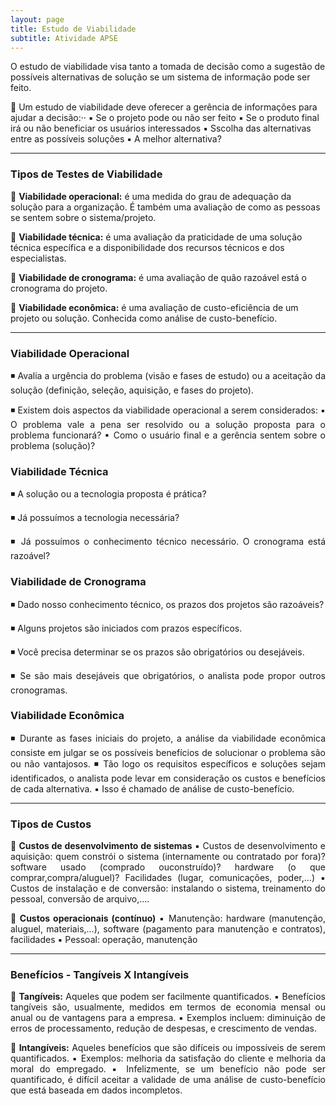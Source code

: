 ```yaml
---
layout: page
title: Estudo de Viabilidade
subtitle: Atividade APSE
---
```


  
O estudo de viabilidade visa tanto a tomada de decisão como a sugestão de possíveis alternativas de solução se um sistema de informação pode ser feito.

 Um estudo de viabilidade deve oferecer a gerência de informações para ajudar a decisão:··
 ▪ Se o projeto pode ou não ser feito
 ▪ Se o produto final irá ou não beneficiar os usuários interessados
 ▪ Sscolha das alternativas entre as possíveis soluções
 ▪ A melhor alternativa?
 

 
 ---

### Tipos de Testes de Viabilidade



 **Viabilidade operacional:** é uma medida do grau de adequação da solução para a organização. É também uma avaliação de como as pessoas se sentem sobre o sistema/projeto.<br>

 **Viabilidade técnica:** é uma avaliação da praticidade de uma solução técnica específica e a disponibilidade dos recursos técnicos e dos especialistas.<br>

 **Viabilidade de cronograma:** é uma avaliação de quão razoável está o cronograma do projeto.<br>

 **Viabilidade econômica:** é uma avaliação de custo-eficiência de um projeto ou solução. Conhecida como análise de custo-benefício.<br>



---

### Viabilidade Operacional

<div style="text-align: justify">

◾ Avalia a urgência do problema (visão e fases de estudo) ou a aceitação da solução (definição, seleção, aquisição, e fases do projeto).

◾ Existem dois aspectos da viabilidade operacional a serem considerados:
  ▪ O problema vale a pena ser resolvido ou a solução proposta para o problema funcionará?
  ▪ Como o usuário final e a gerência sentem sobre o problema (solução)?
  
  </div>
  
### Viabilidade Técnica

<div style="text-align: justify">

◾ A solução ou a tecnologia proposta é prática?

◾ Já possuímos a tecnologia necessária?

◾ Já possuímos o conhecimento técnico necessário. O cronograma está razoável?

</div>

### Viabilidade de Cronograma

<div style="text-align: justify">

◾ Dado nosso conhecimento técnico, os prazos dos projetos são razoáveis?

◾ Alguns projetos são iniciados com prazos específicos.

◾ Você precisa determinar se os prazos são obrigatórios ou desejáveis.

◾ Se são mais desejáveis que obrigatórios, o analista pode propor outros cronogramas.

</div>

### Viabilidade Econômica

<div style="text-align: justify">

◾ Durante as fases iniciais do projeto, a análise da viabilidade econômica consiste em julgar se os possíveis benefícios de solucionar o problema são ou não vantajosos.
◾ Tão logo os requisitos específicos e soluções sejam identificados, o analista pode levar em consideração os custos e benefícios de cada alternativa.
  ▪ Isso é chamado de análise de custo-benefício.

</div>

---

### Tipos de Custos

<div style="text-align: justify">

 **Custos de desenvolvimento de sistemas**
  ▪ Custos de desenvolvimento e aquisição: quem constrói o sistema (internamente ou contratado por fora)? software usado (comprado ouconstruído)? hardware (o que     comprar,compra/aluguel)? Facilidades (lugar, comunicações, poder,...)
 ▪ Custos de instalação e de conversão: instalando o sistema, treinamento do pessoal, conversão de arquivo,....
 
 **Custos operacionais (contínuo)**
 ▪ Manutenção: hardware (manutenção, aluguel, materiais,...), software (pagamento para manutenção e contratos), facilidades
 ▪ Pessoal: operação, manutenção
 
 </div>
 
 ---

### Benefícios - Tangíveis X Intangíveis

<div style="text-align: justify">

 **Tangíveis:** Aqueles que podem ser facilmente quantificados.
  ▪ Benefícios tangíveis são, usualmente, medidos em termos de economia mensal ou anual ou de vantagens para a empresa.
  ▪ Exemplos incluem: diminuição de erros de processamento, redução de despesas, e crescimento de vendas.

 **Intangíveis:** Aqueles benefícios que são difíceis ou impossíveis de serem quantificados.
  ▪ Exemplos: melhoria da satisfação do cliente e melhoria da moral do empregado.
  ▪ Infelizmente, se um benefício não pode ser quantificado, é difícil aceitar a validade de uma análise de custo-benefício que está baseada em dados incompletos.

</div>

